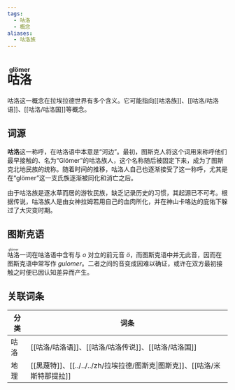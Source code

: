 ```yaml
---
tags:
  - 咕洛
  - 概念
aliases:
  - 咕洛族
---
```

# <ruby>咕洛<rt>glömer</rt></ruby>

咕洛这一概念在拉埃拉德世界有多个含义。它可能指向[[咕洛族]]、[[咕洛/咕洛语]]、[[咕洛/咕洛国]]等概念。

## 词源

**咕洛**这一称呼，在咕洛语中本意是“河边”。最初，图斯克人将这个词用来称呼他们最早接触的、名为“Glömer”的咕洛族人，这个名称随后被固定下来，成为了图斯克北地民族的统称。随着时间的推移，咕洛人自己也逐渐接受了这一称呼，尤其是在“glömer”这一支氏族逐渐被同化和消亡之后。

由于咕洛族是逐水草而居的游牧民族，缺乏记录历史的习惯，其起源已不可考。根据传说，咕洛族人是由女神拉姆若用自己的血肉所化，并在神山卡咯达的庇佑下躲过了大灾变时期。

## 图斯克语

<ruby>咕洛<rt>glömer</rt></ruby>一词在咕洛语中含有与 _o_ 对立的前元音 _ö_，而图斯克语中并无此音，因而在图斯克语中常写作 _gulomer_。二者之间的音变成因难以确证，或许在双方最初接触之时便已因认知差异而产生。

## 关联词条

| 分类  | 词条                                 |
| --- | ---------------------------------- |
| 咕洛  | [[咕洛/咕洛语]]、[[咕洛/咕洛传说]]、[[咕洛/咕洛国]]           |
| 地理  | [[黑蔑特]]、[[../../../zh/拉埃拉德/图斯克\|图斯克]]、[[咕洛/米斯特那提拉]] |
